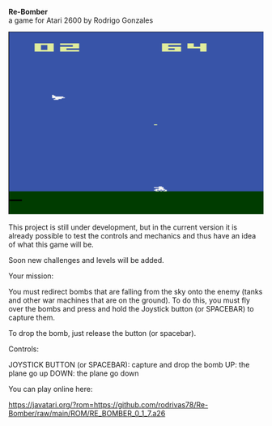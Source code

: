 
**Re-Bomber**  
a game for Atari 2600 by Rodrigo Gonzales

<center><img src="https://raw.githubusercontent.com/rodrivas78/Re-Bomber/main/screenshots/Screen_2_v1.png" alt="header image" width="515" height="360"></center>

This project is still under development, but in the current version it is already possible to test the controls and mechanics and thus have an idea of what this game will be.

Soon new challenges and levels will be added.


Your mission: 

 You must redirect bombs that are falling from the sky onto the enemy (tanks and other war machines that are on the ground).
 To do this, you must fly over the bombs and press and hold the Joystick button (or SPACEBAR) to capture them.
 
To drop the bomb, just release the button (or spacebar).

Controls:

JOYSTICK BUTTON (or SPACEBAR): capture and drop the bomb
UP: the plane go up
DOWN:  the plane go down

You can play online here:

https://javatari.org/?rom=https://github.com/rodrivas78/Re-Bomber/raw/main/ROM/RE_BOMBER_0_1_7.a26



